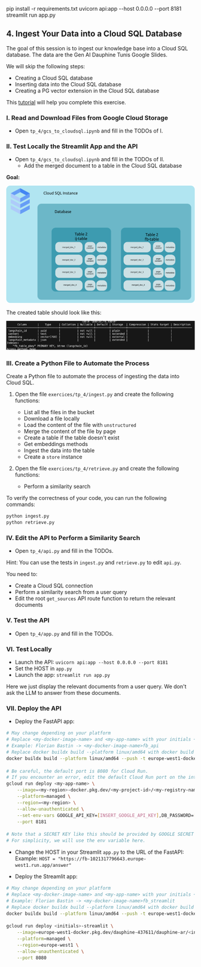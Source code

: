 pip install -r requirements.txt
uvicorn api:app --host 0.0.0.0 --port 8181
streamlit run app.py

## 4. Ingest Your Data into a Cloud SQL Database

The goal of this session is to ingest our knowledge base into a Cloud SQL database. The data are the Gen AI Dauphine Tunis Google Slides.

We will skip the following steps:
- Creating a Cloud SQL database
- Inserting data into the Cloud SQL database
- Creating a PG vector extension in the Cloud SQL database

This [tutorial](https://python.langchain.com/docs/integrations/vectorstores/google_cloud_sql_pg/) will help you complete this exercise.

### I. Read and Download Files from Google Cloud Storage
- Open `tp_4/gcs_to_cloudsql.ipynb` and fill in the TODOs of I.

### II. Test Locally the Streamlit App and the API
- Open `tp_4/gcs_to_cloudsql.ipynb` and fill in the TODOs of II.
    - Add the merged document to a table in the Cloud SQL database

**Goal:**

![TP 4.1](../../docs/tp_4_1.png)

The created table should look like this:

![TP 4.2](../../docs/tp_4_2.png)

### III. Create a Python File to Automate the Process

Create a Python file to automate the process of ingesting the data into Cloud SQL.
1. Open the file `exercices/tp_4/ingest.py` and create the following functions:
    - List all the files in the bucket
    - Download a file locally
    - Load the content of the file with `unstructured`
    - Merge the content of the file by page
    - Create a table if the table doesn't exist
    - Get embeddings methods
    - Ingest the data into the table
    - Create a `store` instance

2. Open the file `exercices/tp_4/retrieve.py` and create the following functions:
    - Perform a similarity search

To verify the correctness of your code, you can run the following commands:
```bash
python ingest.py
python retrieve.py
```

### IV. Edit the API to Perform a Similarity Search

- Open `tp_4/api.py` and fill in the TODOs.

Hint: You can use the tests in `ingest.py` and `retrieve.py` to edit `api.py`.

You need to:
- Create a Cloud SQL connection
- Perform a similarity search from a user query
- Edit the root `get_sources` API route function to return the relevant documents

### V. Test the API

- Open `tp_4/app.py` and fill in the TODOs.

### VI. Test Locally

- Launch the API: `uvicorn api:app --host 0.0.0.0 --port 8181`
- Set the HOST in `app.py`
- Launch the app: `streamlit run app.py`

Here we just display the relevant documents from a user query. We don't ask the LLM to answer from these documents.

### VII. Deploy the API

- Deploy the FastAPI app:
```bash
# May change depending on your platform
# Replace <my-docker-image-name> and <my-app-name> with your initials + _api
# Example: Florian Bastin -> <my-docker-image-name>fb_api
# Replace docker buildx build --platform linux/amd64 with docker build -t if it does not work
docker buildx build --platform linux/amd64 --push -t europe-west1-docker.pkg.dev/dauphine-437611/dauphine-ar/<my-docker-name>:latest -f Dockerfile_api .

# Be careful, the default port is 8080 for Cloud Run.
# If you encounter an error, edit the default Cloud Run port on the interface or via command line
gcloud run deploy <my-app-name> \
    --image=<my-region>-docker.pkg.dev/<my-project-id>/<my-registry-name>/<my-docker-name>:latest \
    --platform=managed \
    --region=<my-region> \
    --allow-unauthenticated \
    --set-env-vars GOOGLE_API_KEY=[INSERT_GOOGLE_API_KEY],DB_PASSWORD=[INSERT_DB_PASSWORD] \
    --port 8181

# Note that a SECRET KEY like this should be provided by GOOGLE SECRET MANAGER for more safety.
# For simplicity, we will use the env variable here.
```

- Change the HOST in your Streamlit `app.py` to the URL of the FastAPI:
Example: `HOST = "https://fb-1021317796643.europe-west1.run.app/answer"`

- Deploy the Streamlit app:
```bash
# May change depending on your platform
# Replace <my-docker-image-name> and <my-app-name> with your initials + _streamlit
# Example: Florian Bastin -> <my-docker-image-name>fb_streamlit
# Replace docker buildx build --platform linux/amd64 with docker build -t if it does not work
docker buildx build --platform linux/amd64 --push -t europe-west1-docker.pkg.dev/dauphine-437611/dauphine-ar/<my-docker-name>:latest -f Dockerfile .

gcloud run deploy <initials>-streamlit \
    --image=europe-west1-docker.pkg.dev/dauphine-437611/dauphine-ar/<initials>-streamlit:latest \
    --platform=managed \
    --region=europe-west1 \
    --allow-unauthenticated \
    --port 8080
```
